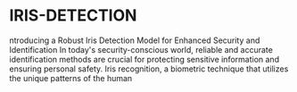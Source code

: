 # IRIS-DETECTION
ntroducing a Robust Iris Detection Model for Enhanced Security and Identification  In today's security-conscious world, reliable and accurate identification methods are crucial for protecting sensitive information and ensuring personal safety. Iris recognition, a biometric technique that utilizes the unique patterns of the human 
